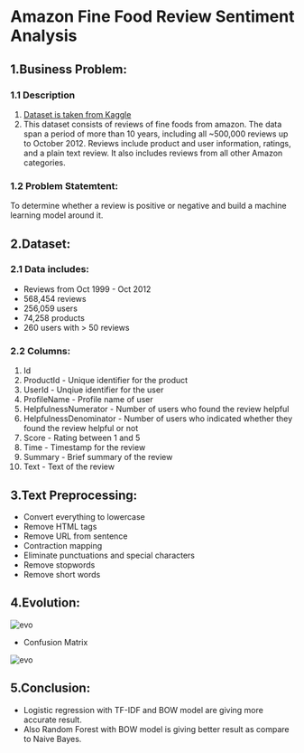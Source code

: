 # Amazon Fine Food Review Sentiment Analysis

## 1.Business Problem:

### 1.1 Description
1. [Dataset is taken from Kaggle](https://www.kaggle.com/snap/amazon-fine-food-reviews)
2. This dataset consists of reviews of fine foods from amazon. The data span a period of more than 10 years, including all ~500,000 reviews up to October 2012. Reviews include product and user information, ratings, and a plain text review. It also includes reviews from all other Amazon categories.

### 1.2 Problem Statemtent:
To determine whether a review is positive or negative and build a machine learning model around it.

## 2.Dataset:

### 2.1 Data includes:
- Reviews from Oct 1999 - Oct 2012
- 568,454 reviews
- 256,059 users
- 74,258 products
- 260 users with > 50 reviews

### 2.2 Columns:
1. Id
2. ProductId - Unique identifier for the product
3. UserId - Unqiue identifier for the user
4. ProfileName - Profile name of user
5. HelpfulnessNumerator - Number of users who found the review helpful
6. HelpfulnessDenominator - Number of users who indicated whether they found the review helpful or not
7. Score - Rating between 1 and 5
8. Time - Timestamp for the review
9. Summary - Brief summary of the review
10. Text - Text of the review

## 3.Text Preprocessing:
- Convert everything to lowercase
- Remove HTML tags
- Remove URL from sentence
- Contraction mapping
- Eliminate punctuations and special characters
- Remove stopwords
- Remove short words

## 4.Evolution:
![evo](https://user-images.githubusercontent.com/42543380/141346585-11fc0ffc-24ac-4357-9243-1bf4220d0174.PNG)

- Confusion Matrix

![evo](https://user-images.githubusercontent.com/42543380/141348255-9887268b-82b0-41f8-b54e-50780ad55ca3.PNG)


## 5.Conclusion:
- Logistic regression with TF-IDF and BOW model are giving more accurate result.
- Also Random Forest with BOW model is giving better result as compare to Naive Bayes.

